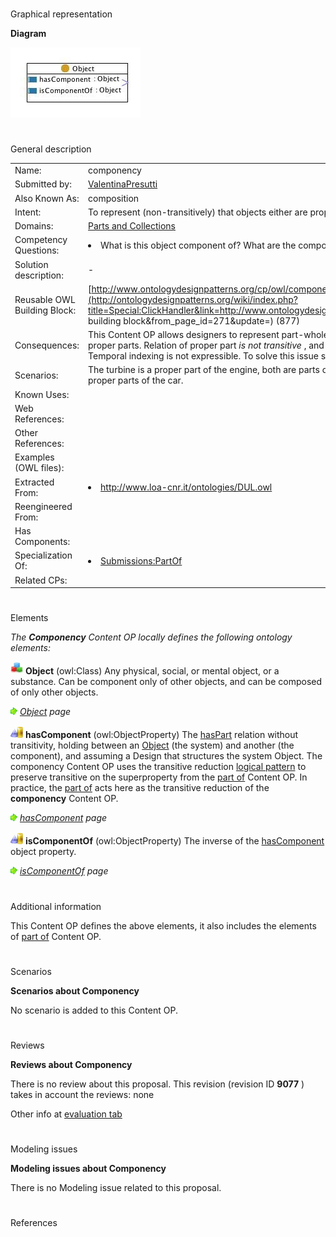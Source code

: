 # 

 Graphical representation



__Diagram__ 





[![Image:componency.jpg](public/images/f/fc/Componency.jpg)](../Image/Componency.jpg "Image:componency.jpg")





# 

 General description




|  |  |
| --- | --- |
|  Name:  |  componency  |
|  Submitted by:  | [ValentinaPresutti](../User/ValentinaPresutti "User:ValentinaPresutti")  |
|  Also Known As:  |  composition  |
|  Intent:  |  To represent (non-transitively) that objects either are proper parts of other objects, or have proper  parts.  |
|  Domains:  | [Parts and Collections](../Community/Parts_and_Collections "Community:Parts and Collections")  |
|  Competency Questions:  | <li>       What is this object component of? What are the components of this object?      </li> |
|  Solution description:  |  -  |
|  Reusable OWL Building Block:  | [http://www.ontologydesignpatterns.org/cp/owl/componency.owl](http://ontologydesignpatterns.org/wiki/index.php?title=Special:ClickHandler&link=http://www.ontologydesignpatterns.org/cp/owl/componency.owl&message=OWL building block&from_page_id=271&update=)  (877)  |
|  Consequences:  |  This Content OP allows designers to represent part-whole relations. It allows to distinguish between parts and proper parts. Relation of proper part _is not transitive_  , and implies a simple [part of](../Submissions/PartOf "Submissions:PartOf")  relation, which is _transitive_  . Temporal indexing is not expressible. To solve this issue see the [time indexed part of](../Submissions/TimeIndexedPartOf "Submissions:TimeIndexedPartOf")  Content OP.  |
|  Scenarios:  |  The turbine is a proper part of the engine, both are parts of a car. Furthermore, the engine and the battery are proper parts of the car.  |
|  Known Uses:  |  |
|  Web References:  |  |
|  Other References:  |  |
|  Examples (OWL files):  |  |
|  Extracted From:  | <li><a class="external free" href="http://www.loa-cnr.it/ontologies/DUL.owl" rel="nofollow" title="http://www.loa-cnr.it/ontologies/DUL.owl">        http://www.loa-cnr.it/ontologies/DUL.owl       </a></li> |
|  Reengineered From:  |  |
|  Has Components:  |  |
|  Specialization Of:  | <li><a href="../Submissions/PartOf" title="Submissions:PartOf">        Submissions:PartOf       </a></li> |
|  Related CPs:  |  |



  





# 

 Elements



_The
 __Componency__ 
 Content OP locally defines the following ontology elements:_ 






[![Class](public/images/thumb/2/27/Class.gif/20px-Class.gif)](../Image/Class.gif "Class")
__Object__ 
 (owl:Class) Any physical, social, or mental object, or a substance. Can be component only of other objects, and can be composed of only other objects.
 



[![](public/images/thumb/8/87/ArrowRight.gif/11px-ArrowRight.gif)](../Image/ArrowRight.gif "ArrowRight.gif")
_[Object](../Submissions/Componency/Object "Submissions:Componency/Object") 
 page_ 




[![ObjectProperty](public/images/thumb/c/c3/ObjectProperty.gif/20px-ObjectProperty.gif)](../Image/ObjectProperty.gif "ObjectProperty")
__hasComponent__ 
 (owl:ObjectProperty) The
 [hasPart](../Submissions/PartOf/hasPart "Submissions:PartOf/hasPart") 
 relation without transitivity, holding between an
 [Object](../Submissions/Componency/Object "Submissions:Componency/Object") 
 (the system) and another (the component), and assuming a Design that structures the system Object. 
The componency Content OP uses the transitive reduction
 [logical pattern](../Category/LogicalOP "Category:LogicalOP") 
 to preserve transitive on the superproperty from the
 [part of](../Submissions/PartOf "Submissions:PartOf") 
 Content OP. In practice, the
 [part of](../Submissions/PartOf "Submissions:PartOf") 
 acts here as the transitive reduction of the
 __componency__ 
 Content OP.
 



[![](public/images/thumb/8/87/ArrowRight.gif/11px-ArrowRight.gif)](../Image/ArrowRight.gif "ArrowRight.gif")
_[hasComponent](../Submissions/Componency/hasComponent "Submissions:Componency/hasComponent") 
 page_ 




[![ObjectProperty](public/images/thumb/c/c3/ObjectProperty.gif/20px-ObjectProperty.gif)](../Image/ObjectProperty.gif "ObjectProperty")
__isComponentOf__ 
 (owl:ObjectProperty) The inverse of the
 [hasComponent](../Submissions/Componency/hasComponent "Submissions:Componency/hasComponent") 
 object property.
 



[![](public/images/thumb/8/87/ArrowRight.gif/11px-ArrowRight.gif)](../Image/ArrowRight.gif "ArrowRight.gif")
_[isComponentOf](../Submissions/Componency/isComponentOf "Submissions:Componency/isComponentOf") 
 page_ 


# 

 Additional information



 This Content OP defines the above elements, it also includes the elements of
 [part of](../Submissions/PartOf "Submissions:PartOf") 
 Content OP.
 



# 

 Scenarios




__Scenarios about Componency__ 


 No scenario is added to this Content OP.
 




# 

 Reviews




__Reviews about Componency__ 


 There is no review about this proposal.
This revision (revision ID
 __9077__ 
 ) takes in account the reviews: none
 



 Other info at
 [evaluation tab](http://ontologydesignpatterns.org/wiki/index.php?title=Submissions:Componency&action=evaluation "http://ontologydesignpatterns.org/wiki/index.php?title=Submissions:Componency&action=evaluation") 





  





# 

 Modeling issues




__Modeling issues about Componency__ 


 There is no Modeling issue related to this proposal.
 




  





# 

 References